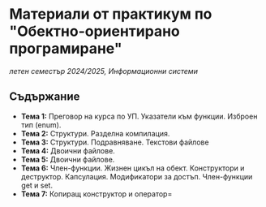 # Материали от практикум по "Обектно-ориентирано програмиране"
*летен семестър 2024/2025, Информационни системи*

## Съдържание

- **Тема 1:** Преговор на курса по УП. Указатели към функции. Изброен тип (enum).
- **Тема 2:** Структури. Разделна компилация.
- **Тема 3:** Структури. Подравняване. Текстови файлове
- **Тема 4:** Двоични файлове.
- **Тема 5:** Двоични файлове.
- **Тема 6:** Член-функции. Жизнен цикъл на обект. Конструктори и деструктор. Капсулация. Модификатори за достъп. Член-функции get и set.
- **Тема 7:** Копиращ конструктор и оператор=
